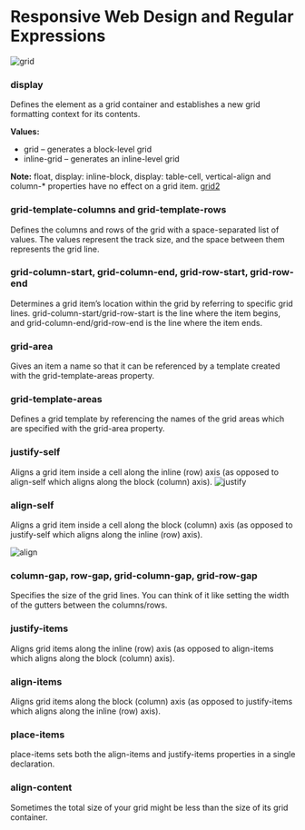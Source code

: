 # Responsive Web Design and Regular Expressions

![grid](https://miro.medium.com/max/2800/0*MJfiLHUiFLi5M2sm.png)

### display
Defines the element as a grid container and establishes a new grid formatting context for its contents.

**Values:**
* grid – generates a block-level grid
* inline-grid – generates an inline-level grid

**Note:**
float, display: inline-block, display: table-cell, vertical-align and column-* properties have no effect on a grid item.
[grid2](https://miro.medium.com/max/2482/1*IOo53ZeAYqhE6CwHQhOOZw.gif)

### grid-template-columns and grid-template-rows
Defines the columns and rows of the grid with a space-separated list of values. The values represent the track size, and the space between them represents the grid line.

### grid-column-start, grid-column-end, grid-row-start, grid-row-end
Determines a grid item’s location within the grid by referring to specific grid lines. grid-column-start/grid-row-start is the line where the item begins, and grid-column-end/grid-row-end is the line where the item ends.

### grid-area
Gives an item a name so that it can be referenced by a template created with the grid-template-areas property.

### grid-template-areas
Defines a grid template by referencing the names of the grid areas which are specified with the grid-area property. 

### justify-self
Aligns a grid item inside a cell along the inline (row) axis (as opposed to align-self which aligns along the block (column) axis).
![justify](https://discourse.wicg.io/uploads/default/original/1X/37139f17fecbf735cd165ba8c7e5d6e98db13667.jpg)

### align-self
Aligns a grid item inside a cell along the block (column) axis (as opposed to justify-self which aligns along the inline (row) axis).

![align](https://devopedia.org/images/article/179/3246.1559055714.png)

### column-gap, row-gap, grid-column-gap, grid-row-gap
Specifies the size of the grid lines. You can think of it like setting the width of the gutters between the columns/rows.

### justify-items
Aligns grid items along the inline (row) axis (as opposed to align-items which aligns along the block (column) axis). 

### align-items
Aligns grid items along the block (column) axis (as opposed to justify-items which aligns along the inline (row) axis). 

### place-items
place-items sets both the align-items and justify-items properties in a single declaration.

### align-content
Sometimes the total size of your grid might be less than the size of its grid container. 